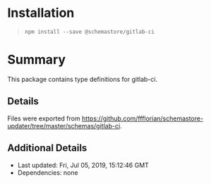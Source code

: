 # Installation
> `npm install --save @schemastore/gitlab-ci`

# Summary
This package contains type definitions for gitlab-ci.

## Details
Files were exported from https://github.com/ffflorian/schemastore-updater/tree/master/schemas/gitlab-ci.

## Additional Details
* Last updated: Fri, Jul 05, 2019, 15:12:46 GMT
* Dependencies: none
